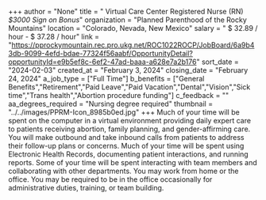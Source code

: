 +++
author = "None"
title = " Virtual Care Center Registered Nurse (RN) *$3000 Sign on Bonus*"
organization = "Planned Parenthood of the Rocky Mountains"
location = "Colorado, Nevada, New Mexico"
salary = " $ 32.89 / hour -  $ 37.28 / hour"
link = "https://pprockymountain.rec.pro.ukg.net/ROC1022ROCP/JobBoard/6a9b43db-9099-4efd-bdae-77324f56aabf/OpportunityDetail?opportunityId=e9b5ef8c-6ef2-47ad-baaa-a628e7a2b176"
sort_date = "2024-02-03"
created_at = "February 3, 2024"
closing_date = "February 24, 2024"
a_job_type = ["Full Time"]
b_benefits = ["General Benefits","Retirement","Paid Leave","Paid Vacation","Dental","Vision","Sick time","Trans health","Abortion procedure funding"]
c_feedback = ""
aa_degrees_required = "Nursing degree required"
thumbnail = "../../images/PPRM-Icon_8985b0ed.jpg"
+++
Much of your time will be spent on the computer in a virtual environment providing daily expert care to patients receiving abortion, family planning, and gender-affirming care. You will make outbound and take inbound calls from patients to address their follow-up plans or concerns. Much of your time will be spent using Electronic Health Records, documenting patient interactions, and running reports. Some of your time will be spent interacting with team members and collaborating with other departments. You may work from home or the office. You may be required to be in the office occasionally for administrative duties, training, or team building.